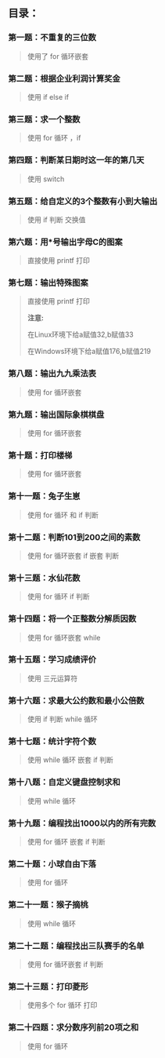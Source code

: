 ## 目录：

### 第一题：不重复的三位数

> 使用了 for 循环嵌套

### 第二题：根据企业利润计算奖金

> 使用 if else if 

### 第三题：求一个整数

> 使用 for 循环 ，if

### 第四题：判断某日期时这一年的第几天

> 使用 switch

### 第五题：给自定义的3个整数有小到大输出

> 使用 if 判断 交换值

### 第六题：用*号输出字母C的图案

> 直接使用 printf 打印

### 第七题：输出特殊图案

> 直接使用 printf 打印
>
> **注意:** 
>
> 在Linux环境下给a赋值32,b赋值33
>
> 在Windows环境下给a赋值176,b赋值219

### 第八题：输出九九乘法表

> 使用 for 循环嵌套

### 第九题：输出国际象棋棋盘

> 使用 for 循环嵌套

### 第十题：打印楼梯

> 使用 for 循环嵌套

### 第十一题：兔子生崽

> 使用 for 循环 和 if 判断

### 第十二题：判断101到200之间的素数

> 使用 for 循环嵌套 if 嵌套 判断

### 第十三题：水仙花数

> 使用 for 循环  if 判断

### 第十四题：将一个正整数分解质因数

> 使用 for 循环嵌套 while

### 第十五题：学习成绩评价

> 使用 三元运算符

### 第十六题：求最大公约数和最小公倍数

> 使用 if 判断 while 循环

### 第十七题：统计字符个数

> 使用 while 循环 嵌套 if 判断

### 第十八题：自定义键盘控制求和

> 使用 while 循环

### 第十九题：编程找出1000以内的所有完数

> 使用 for 循环 嵌套 if 判断

### 第二十题：小球自由下落

> 使用 for 循环

### 第二十一题：猴子摘桃

> 使用 while 循环

### 第二十二题：编程找出三队赛手的名单

> 使用 for 循环嵌套 if 判断

### 第二十三题：打印菱形

> 使用多个 for 循环 打印

### 第二十四题：求分数序列前20项之和

> 使用 for 循环
